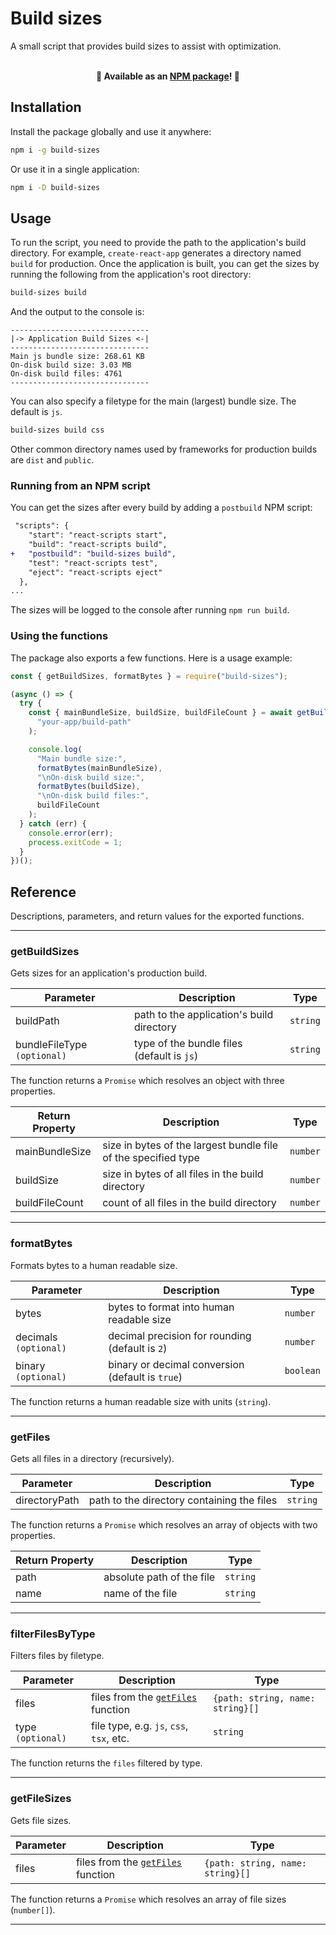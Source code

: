# Build sizes

A small script that provides build sizes to assist with optimization.

<br>
<div align="center">
    <b>🚀 Available as an
    <a href="https://www.npmjs.com/package/build-sizes" target="_blank" rel="noreferrer noopener">NPM package</a>!
    🚀</b>
</div>

## Installation

Install the package globally and use it anywhere:

```bash
npm i -g build-sizes
```

Or use it in a single application:

```bash
npm i -D build-sizes
```

## Usage

To run the script, you need to provide the path to the application's build directory. For example, `create-react-app` generates a directory named `build` for production. Once the application is built, you can get the sizes by running the following from the application's root directory:

```bash
build-sizes build
```

And the output to the console is:

```
-------------------------------
|-> Application Build Sizes <-|
-------------------------------
Main js bundle size: 268.61 KB
On-disk build size: 3.03 MB
On-disk build files: 4761
-------------------------------
```

You can also specify a filetype for the main (largest) bundle size. The default is `js`.

```bash
build-sizes build css
```

Other common directory names used by frameworks for production builds are `dist` and `public`.

### Running from an NPM script

You can get the sizes after every build by adding a `postbuild` NPM script:

```diff
 "scripts": {
    "start": "react-scripts start",
    "build": "react-scripts build",
+   "postbuild": "build-sizes build",
    "test": "react-scripts test",
    "eject": "react-scripts eject"
  },
...
```

The sizes will be logged to the console after running `npm run build`.

### Using the functions

The package also exports a few functions. Here is a usage example:

```js
const { getBuildSizes, formatBytes } = require("build-sizes");

(async () => {
  try {
    const { mainBundleSize, buildSize, buildFileCount } = await getBuildSizes(
      "your-app/build-path"
    );

    console.log(
      "Main bundle size:",
      formatBytes(mainBundleSize),
      "\nOn-disk build size:",
      formatBytes(buildSize),
      "\nOn-disk build files:",
      buildFileCount
    );
  } catch (err) {
    console.error(err);
    process.exitCode = 1;
  }
})();
```

## Reference

Descriptions, parameters, and return values for the exported functions.

---

### getBuildSizes

Gets sizes for an application's production build.

| Parameter                   | Description                                | Type     |
| --------------------------- | ------------------------------------------ | -------- |
| buildPath                   | path to the application's build directory  | `string` |
| bundleFileType `(optional)` | type of the bundle files (default is `js`) | `string` |

The function returns a `Promise` which resolves an object with three properties.

| Return Property | Description                                                    | Type     |
| --------------- | -------------------------------------------------------------- | -------- |
| mainBundleSize  | size in bytes of the largest bundle file of the specified type | `number` |
| buildSize       | size in bytes of all files in the build directory              | `number` |
| buildFileCount  | count of all files in the build directory                      | `number` |

---

### formatBytes

Formats bytes to a human readable size.

| Parameter             | Description                                      | Type      |
| --------------------- | ------------------------------------------------ | --------- |
| bytes                 | bytes to format into human readable size         | `number`  |
| decimals `(optional)` | decimal precision for rounding (default is `2`)  | `number`  |
| binary `(optional)`   | binary or decimal conversion (default is `true`) | `boolean` |

The function returns a human readable size with units (`string`).

---

### getFiles

Gets all files in a directory (recursively).

| Parameter     | Description                                | Type     |
| ------------- | ------------------------------------------ | -------- |
| directoryPath | path to the directory containing the files | `string` |

The function returns a `Promise` which resolves an array of objects with two properties.

| Return Property | Description               | Type     |
| --------------- | ------------------------- | -------- |
| path            | absolute path of the file | `string` |
| name            | name of the file          | `string` |

---

### filterFilesByType

Filters files by filetype.

| Parameter         | Description                                     | Type                             |
| ----------------- | ----------------------------------------------- | -------------------------------- |
| files             | files from the [`getFiles`](#getfiles) function | `{path: string, name: string}[]` |
| type `(optional)` | file type, e.g. `js`, `css`, `tsx`, etc.        | `string`                         |

The function returns the `files` filtered by type.

---

### getFileSizes

Gets file sizes.

| Parameter | Description                                     | Type                             |
| --------- | ----------------------------------------------- | -------------------------------- |
| files     | files from the [`getFiles`](#getfiles) function | `{path: string, name: string}[]` |

The function returns a `Promise` which resolves an array of file sizes (`number[]`).

---
